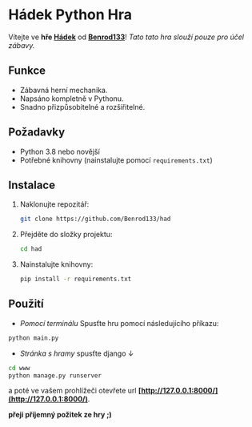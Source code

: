 # Hádek Python Hra

Vítejte ve **hře [Hádek](https://github.com/Benrod133/had)** od **[Benrod133](https://github.com/Benrod133/)**! _Tato tato hra slouží pouze pro účel zábavy._

## Funkce

- Zábavná herní mechanika.
- Napsáno kompletně v Pythonu.
- Snadno přizpůsobitelné a rozšiřitelné.

## Požadavky

- Python 3.8 nebo novější
- Potřebné knihovny (nainstalujte pomocí `requirements.txt`)

## Instalace

1. Naklonujte repozitář:
    ```bash
    git clone https://github.com/Benrod133/had
    ```
2. Přejděte do složky projektu:
    ```bash
    cd had
    ```
3. Nainstalujte knihovny:
    ```bash
    pip install -r requirements.txt
    ```

## Použití

- _Pomocí terminálu_ Spusťte hru pomocí následujícího příkazu:
```bash
python main.py
```
- _Stránka s hramy_ spusťte django ↓
```bash
cd www
python manage.py runserver
```
a poté ve vašem prohlížeči otevřete url **[http://127.0.0.1:8000/](http://127.0.0.1:8000/)**.

**přeji příjemný požitek  ze hry ;)**
